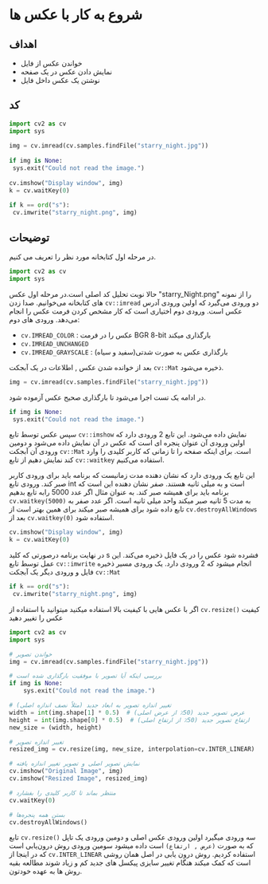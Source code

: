 # شروع به کار با عکس ها 

## اهداف
* خواندن عکس از فایل
* نمایش دادن عکس در یک صفحه
* نوشتن یک عکس داخل فایل

## کد 
```python
import cv2 as cv
import sys
 
img = cv.imread(cv.samples.findFile("starry_night.jpg"))
 
if img is None:
 sys.exit("Could not read the image.")
 
cv.imshow("Display window", img)
k = cv.waitKey(0)
 
if k == ord("s"):
 cv.imwrite("starry_night.png", img)
```
## توضیحات
در مرحله اول کتابخانه مورد نظر را تعریف می کنیم.
```python
import cv2 as cv
import sys
```
حالا نوبت تحلیل کد اصلی است.در مرحله اول عکس "starry_Night.png" را از نمونه های کتابخانه می‌خوانیم.
صدا زدن `cv::imread` دو ورودی می‌گیرد که اولین ورودی آدرس عکس است.
ورودی دوم اختیاری است که کار مشخص کردن فرمت عکس را انجام می‌دهد.
ورودی های دوم:

* `cv.IMREAD_COLOR` : عکس را در فرمت BGR 8-bit بارگذاری میکند
* `cv.IMREAD_UNCHANGED`   
* `cv.IMREAD_GRAYSCALE` : بارگذاری عکس به صورت شدتی(سفید و سیاه)

بعد از خوانده شدن عکس , اطلاعات در یک آبجکت `cv::Mat` ذخیره می‌شود.
```python
img = cv.imread(cv.samples.findFile("starry_night.jpg"))
```
در ادامه یک تست اجرا می‌شود تا بارگذاری صحیح عکس آزموده شود.
```python 
if img is None:
 sys.exit("Could not read the image.")
```
سپس عکس توسط تابع `cv::imshow` نمایش داده می‌شود.
این تابع 2 ورودی دارد که اولین ورودی آن عنوان پنجره ای است که عکس در آن نمایش داده می‌شود و دومین ورودی آن آبجکت `cv::Mat` است.
برای اینکه صفحه را تا زمانی که کاربر کلیدی را وارد کند نمایش دهیم از تابع `cv::waitkey` استفاده می‌کنیم.

این تابع یک ورودی دارد که نشان دهنده مدت زمانیست که برنامه باید برای ورودی کاربر صبر کند.
ورودی تابع int است و به میلی ثانیه هستند.
صفر نشان دهنده این است که برنامه باید برای همیشه صبر کند.
به عنوان مثال اگر عدد 5000 رابه تابع بدهیم
`cv.waitkey(5000)` به مدت 5 ثانیه صبر میکند
واحد میلی ثانیه است.
اگر عدد صفر به تابع داده شود برای همیشه صبر میکند برای همین بهتر است از `cv.destroyAllWindows` بعد از `cv.waitkey(0)` استفاده شود.

```python
cv.imshow("Display window", img)
k = cv.waitKey(0)
```
در نهایت برنامه درصورتی که کلید s فشرده شود عکس را در یک فایل ذخیره می‌کند.
این عمل توسط تابع `cv::imwrite` انجام میشود که 2 ورودی دارد.
یک ورودی مسیر ذخیره فایل و ورودی دیگر یک آبجکت `cv::Mat`

```python
if k == ord("s"):
 cv.imwrite("starry_night.png", img)

 ```


 
اگر با عکس هایی با کیفیت بالا استفاده میکنید میتوانید با استفاده از `cv.resize()` کیفیت عکس را تغییر دهید
```python
import cv2 as cv
import sys

# خواندن تصویر
img = cv.imread(cv.samples.findFile("starry_night.jpg"))

# بررسی اینکه آیا تصویر با موفقیت بارگذاری شده است
if img is None:
    sys.exit("Could not read the image.")

# تغییر اندازه تصویر به ابعاد جدید (مثلاً نصف اندازه اصلی)
width = int(img.shape[1] * 0.5)  # عرض تصویر جدید (50٪ از عرض اصلی)
height = int(img.shape[0] * 0.5)  # ارتفاع تصویر جدید (50٪ از ارتفاع اصلی)
new_size = (width, height)

# تغییر اندازه تصویر
resized_img = cv.resize(img, new_size, interpolation=cv.INTER_LINEAR)

# نمایش تصویر اصلی و تصویر تغییر اندازه یافته
cv.imshow("Original Image", img)
cv.imshow("Resized Image", resized_img)

# منتظر بماند تا کاربر کلیدی را بفشارد
cv.waitKey(0)

# بستن همه پنجره‌ها
cv.destroyAllWindows()

```
تابع `cv.resize()` سه ورودی میگیرد
اولین ورودی عکس اصلی و دومین ورودی یک تاپل که به صورت `(عرض , ارتفاع)` است داده میشود
سومین ورودی روش درون‌یابی است که در اینجا از `cv.INTER_LINEAR` استفاده کردیم.
روش درون یابی در اصل همان روشی است که کمک میکند هنگام تغییر سایزی پیکسل های جدید کم و زیاد شوند
مطالعه بقیه روش ها به عهده خودتون.
 


